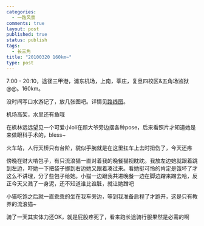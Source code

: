 ```yaml
--- 
categories: 
  - 一路风景
comments: true
layout: post
published: true
status: publish
tags: 
  - 长三角
title: "20100320 160km~"
type: post
---
```

7:00 - 20:10，途径三甲港，浦东机场，上南，莘庄，复旦四校区&五角场监狱@@。160km。

没时间写口水游记了，放几张图吧。详情见<a href="http://maps.google.com/maps/ms?ie=UTF8&hl=en&msa=0&msid=117260912477249715944.000482515ab29c37b60ab&ll=31.230417,121.91391&spn=0.772677,1.454315&z=10">路线图</a>。<!--more-->

机场高架，水里还有鱼哦
<img src="http://i781.photobucket.com/albums/yy94/xoyowade/100320AirPort_XinZhuang_Fudan4Compas/IMG_1585.jpg" alt="">

在枫林远远望见一个可爱小loli在颜大爷旁边摆各种pose，后来看照片才知道她是来做眼科手术的，bless~
<img src="http://i781.photobucket.com/albums/yy94/xoyowade/100320AirPort_XinZhuang_Fudan4Compas/IMG_1597.jpg" alt="">
 
火车站，人行天桥只有台阶，貌似手腕就是在这里扛车上去时扭伤了，今天还疼
<img src="http://i781.photobucket.com/albums/yy94/xoyowade/100320AirPort_XinZhuang_Fudan4Compas/IMG_1600.jpg" alt="">

傍晚在财大啃包子，有只流浪猫一直对着我的晚餐猫视眈眈。我放左边她就跟着跳到左边，吓她一下把袋子挪到右边她又跟着凑过来。看她挺可怜的肯定是饿坏了才这么不讲理，分了些包子给她。小猫一边跟我共进晚餐一边在脚边蹭来蹭去哈，反正今天又溅了一身泥，还不知道谁比谁脏，就让她蹭吧
<img src="http://i781.photobucket.com/albums/yy94/xoyowade/100320AirPort_XinZhuang_Fudan4Compas/IMG_1616.jpg" alt="">
 
小猫吃饱之后就一直乖乖的坐在我车旁边，等到我准备启程了才跑开，这是只有教养的流浪猫~
<img src="http://i781.photobucket.com/albums/yy94/xoyowade/100320AirPort_XinZhuang_Fudan4Compas/IMG_1618.jpg" alt="">
 
骑了一天其实体力还OK，就是屁股疼死了，看来跑长途骑行服果然是必需的啊
